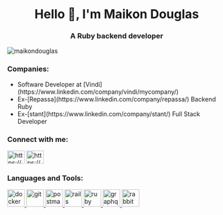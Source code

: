 <h1 align="center">Hello 👋, I'm Maikon Douglas</h1>
<h3 align="center">A Ruby backend developer</h3>

<p align="left"> <img src="https://komarev.com/ghpvc/?username=maikondouglas&label=Profile%20views&color=0e75b6&style=flat" alt="maikondouglas" /> </p>

<h3 align="left"> Companies: </h3>
<ul>
      <li align="left"> Software Developer at [Vindi](https://www.linkedin.com/company/vindi/mycompany/)</li>
      <li align="left"> Ex-[Repassa](https://www.linkedin.com/company/repassa/) Backend Ruby</li>
      <li align="left"> Ex-[stant](https://www.linkedin.com/company/stant/) Full Stack Developer </li>
</ul>
      
<h3 align="left">Connect with me:</h3>
<p align="left">
<a href="https://linkedin.com/in/https://www.linkedin.com/in/maikon-douglas-a62394130/" target="blank"><img align="center" src="https://raw.githubusercontent.com/rahuldkjain/github-profile-readme-generator/master/src/images/icons/Social/linked-in-alt.svg" alt="https://www.linkedin.com/in/maikon-douglas-a62394130/" height="30" width="40" /></a>
<a href="https://instagram.com/https://www.instagram.com/maikonvenceslau/" target="blank"><img align="center" src="https://raw.githubusercontent.com/rahuldkjain/github-profile-readme-generator/master/src/images/icons/Social/instagram.svg" alt="https://www.instagram.com/maikonvenceslau/" height="30" width="40" /></a>
</p>

<h3 align="left">Languages and Tools:</h3>
<p align="left"> <a href="https://www.docker.com/" target="_blank"> <img
      src="https://cdn.jsdelivr.net/gh/devicons/devicon/icons/docker/docker-original.svg"
      alt="docker" width="40" height="40" /> </a> <a href="https://git-scm.com/" target="_blank"> <img
      src="https://cdn.jsdelivr.net/gh/devicons/devicon/icons/git/git-plain.svg" alt="git" width="40" height="40" /> </a> <a
    href="https://postman.com" target="_blank"> <img
      src="https://www.vectorlogo.zone/logos/getpostman/getpostman-icon.svg" alt="postman" width="40" height="40" />
  </a> <a href="https://rubyonrails.org" target="_blank"> <img
      src="https://cdn.jsdelivr.net/gh/devicons/devicon/icons/rails/rails-plain.svg"
      alt="rails" width="40" height="40" /> </a> <a href="https://www.ruby-lang.org/en/" target="_blank"> <img
      src="https://cdn.jsdelivr.net/gh/devicons/devicon/icons/ruby/ruby-plain.svg" alt="ruby" width="40"
      height="40" /> </a> <a href="https://graphql.org/" target="_blank"> <img
      src="https://cdn.jsdelivr.net/gh/devicons/devicon/icons/graphql/graphql-plain.svg" alt="graphql" width="40" height="40" />
  </a> 
    <a href="https://www.rabbitmq.com/" target="_blank"> <img
        src="https://www.vectorlogo.zone/logos/rabbitmq/rabbitmq-icon.svg" alt="rabbitmq" width="40" height="40" />
    </a>
</p>          

